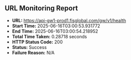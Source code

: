 ## URL Monitoring Report

- **URL:** https://api-gw1-prod1.fisglobal.com/gw/v1/health
- **Start Time:** 2025-06-16T03:00:53.931772
- **End Time:** 2025-06-16T03:00:54.218952
- **Total Time Taken:** 0.28718 seconds
- **HTTP Status Code:** 200
- **Status:** Success
- **Failure Reason:** N/A
